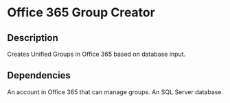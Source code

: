 # Office 365 Group Creator

## Description
Creates Unified Groups in Office 365 based on database input.

## Dependencies
An account in Office 365 that can manage groups. An SQL Server database.

